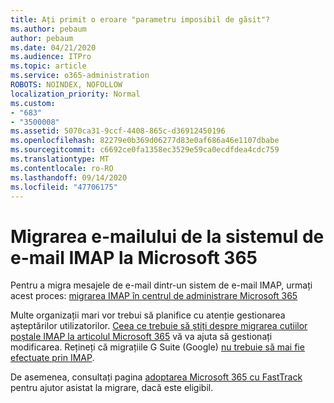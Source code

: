 ```yaml
---
title: Ați primit o eroare "parametru imposibil de găsit"?
ms.author: pebaum
author: pebaum
ms.date: 04/21/2020
ms.audience: ITPro
ms.topic: article
ms.service: o365-administration
ROBOTS: NOINDEX, NOFOLLOW
localization_priority: Normal
ms.custom:
- "683"
- "3500008"
ms.assetid: 5070ca31-9ccf-4408-865c-d36912450196
ms.openlocfilehash: 82279e0b369d06277d83e0af686a46e1107dbabe
ms.sourcegitcommit: c6692ce0fa1358ec3529e59ca0ecdfdea4cdc759
ms.translationtype: MT
ms.contentlocale: ro-RO
ms.lasthandoff: 09/14/2020
ms.locfileid: "47706175"
---
```

# <a name="migrating-email-from-imap-email-system-to-microsoft-365"></a>Migrarea e-mailului de la sistemul de e-mail IMAP la Microsoft 365

Pentru a migra mesajele de e-mail dintr-un sistem de e-mail IMAP, urmați acest proces: [migrarea IMAP în centrul de administrare Microsoft 365](https://docs.microsoft.com/Exchange/mailbox-migration/migrating-imap-mailboxes/imap-migration-in-the-admin-center)
  
Multe organizații mari vor trebui să planifice cu atenție gestionarea așteptărilor utilizatorilor. [Ceea ce trebuie să știți despre migrarea cutiilor poștale IMAP la articolul Microsoft 365](https://docs.microsoft.com/Exchange/mailbox-migration/migrating-imap-mailboxes/migrating-imap-mailboxes) vă va ajuta să gestionați modificarea. Rețineți că migrațiile G Suite (Google) [nu trebuie să mai fie efectuate prin IMAP](https://docs.microsoft.com/Exchange/mailbox-migration/perform-g-suite-migration).

De asemenea, consultați pagina [adoptarea Microsoft 365 cu FastTrack](https://www.microsoft.com/fasttrack/microsoft-365/office-365) pentru ajutor asistat la migrare, dacă este eligibil.
  
